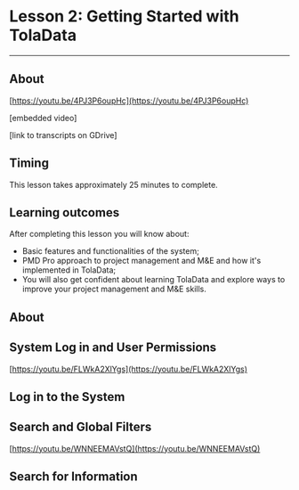 # Lesson 2: Getting Started with TolaData

---

## About

[https://youtu.be/4PJ3P6oupHc](https://youtu.be/4PJ3P6oupHc)

\[embedded video\]

\[link to transcripts on GDrive\]

## Timing

This lesson takes approximately 25 minutes to complete.

## Learning outcomes

After completing this lesson you will know about:

* Basic features and functionalities of the system;
* PMD Pro approach to project management and M&E and how it's implemented in TolaData;
* You will also get confident about learning TolaData and explore ways to improve your project management and M&E skills.

## 

## 

## 

## About

## System Log in and User Permissions

[https://youtu.be/FLWkA2XlYgs](https://youtu.be/FLWkA2XlYgs)

## Log in to the System

## Search and Global Filters

[https://youtu.be/WNNEEMAVstQ](https://youtu.be/WNNEEMAVstQ)

## Search for Information



